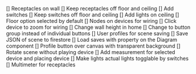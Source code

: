 [] Receptacles on wall
[] Keep receptacles off floor and ceiling
[] Add switches
[] Keep switches off floor and ceiling
[] Add lights on ceiling
[] Floor option selected by default
[] Nodes on devices for wiring
[] Click device to zoom for wiring
[] Change wall height in home
[] Change to button group instead of individual buttons
[] User profiles for scene saving
[] Save JSON of scene to firestore
[] Load saves with property on the Diagram component
[] Profile button over canvas with transparent background
[] Rotate scene without playing device
[] Add measurement for selected device and placing device
[] Make lights actual lights togglable by switches
[] Multimeter for receptacles